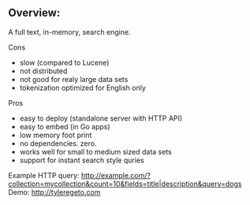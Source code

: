 Overview:
------------------------------

A full text, in-memory, search engine.

Cons
- slow (compared to Lucene)
- not distributed
- not good for realy large data sets
- tokenization optimized for English only

Pros
- easy to deploy (standalone server with HTTP API)
- easy to embed (in Go apps)
- low memory foot print
- no dependencies. zero.
- works well for small to medium sized data sets
- support for instant search style quries
	
	
Example HTTP query: http://example.com/?collection=mycollection&count=10&fields=title|description&query=dogs  
Demo: http://tyleregeto.com
